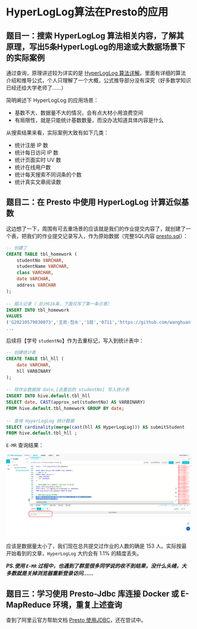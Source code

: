 # HyperLogLog算法在Presto的应用

## 题目一：搜索 HyperLogLog 算法相关内容，了解其原理，写出5条HyperLogLog的用途或大数据场景下的实际案例

通过查询，原理讲述较为详实的是 [HyperLogLog 算法详解](https://zhuanlan.zhihu.com/p/77289303)。里面有详细的算法介绍和推导公式，个人只理解了一个大概，公式推导部分没有深究（好多数学知识已经还给大学老师了……）

简明阐述下 HyperLogLog 的应用场景：

- 基数不大、数据量不大的情况，会有点大材小用浪费空间
- 有局限性，就是只能统计基数数量，而没办法知道具体内容是什么

从搜索结果来看，实际案例大致有如下几类：

- 统计注册 IP 数
- 统计每日访问 IP 数
- 统计页面实时 UV 数
- 统计在线用户数
- 统计每天搜索不同词条的个数
- 统计真实文章阅读数

## 题目二：在 Presto 中使用 HyperLogLog 计算近似基数

这边想了一下，周围有可去重场景的应该就是我们的作业提交内容了，就创建了一个表，把我们的作业提交记录写入，作为原始数据（完整SQL内容 [presto.sql](../../bigdata-exercise/src/main/resources/presto.sql)）：

``` SQL 
-- 创建了
CREATE TABLE tbl_homework (
    studentNo VARCHAR,
    studentName VARCHAR,
    class VARCHAR,
    date VARCHAR,
    address VARCHAR
);

-- 插入记录（ 总计616条，下面仅写了第一条示意）
INSERT INTO tbl_homework
VALUES
('G20210579030073','王欢-包头','1班','0711','https://github.com/wanghuan2054/geektime/tree/master'),
...
```

后续将【学号 `studentNo`】作为去重标记，写入到统计表中：

``` SQL
-- 创建统计表
CREATE TABLE tbl_hll (
    date VARCHAR,
    hll VARBINARY
);

-- 将作业数据按 date,[去重后的 studentNo] 写入统计表
INSERT INTO hive.default.tbl_hll
SELECT date, CAST(approx_set(studentNo) AS VARBINARY)
FROM hive.default.tbl_homework GROUP BY date;

-- 查询 HyperLogLog 统计数据
SELECT cardinality(merge(cast(hll AS HyperLogLog))) AS submitStudent
FROM hive.default.tbl_hll ;
```

`E-MR` 查询结果：

![emr](emr.png)

应该是数据量太小了，我们现在总共提交过作业的人数的确是 153 人。实际按最开始看到的文章，`HyperLogLog` 大约会有 1.1% 的精度丢失。

***PS.使用 `E-MR` 过程中，也遇到了群里很多同学说的收不到结果，没什么头绪，大多数就是关掉浏览器重新登录访问……***

## 题目三：学习使用 Presto-Jdbc 库连接 Docker 或 E-MapReduce 环境，重复上述查询

查到了阿里云官方帮助文档 [Presto 使用JDBC](https://help.aliyun.com/document_detail/108859.html)，还在尝试中。

